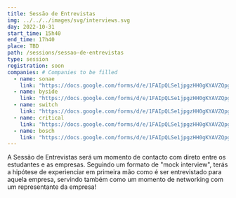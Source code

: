 ```yaml
---
title: Sessão de Entrevistas
img: ../../../images/svg/interviews.svg
day: 2022-10-31
start_time: 15h40
end_time: 17h40
place: TBD
path: /sessions/sessao-de-entrevistas
type: session
registration: soon
companies: # Companies to be filled
  - name: sonae
    link: "https://docs.google.com/forms/d/e/1FAIpQLSe1jpgzHH0gKYAVZQpgoPws8ciY7YZkPK2k1pqomi1uj4HnCA/viewform"
  - name: byside
    link: "https://docs.google.com/forms/d/e/1FAIpQLSe1jpgzHH0gKYAVZQpgoPws8ciY7YZkPK2k1pqomi1uj4HnCA/viewform"
  - name: switch
    link: "https://docs.google.com/forms/d/e/1FAIpQLSe1jpgzHH0gKYAVZQpgoPws8ciY7YZkPK2k1pqomi1uj4HnCA/viewform"
  - name: critical
    link: "https://docs.google.com/forms/d/e/1FAIpQLSe1jpgzHH0gKYAVZQpgoPws8ciY7YZkPK2k1pqomi1uj4HnCA/viewform"
  - name: bosch
    link: "https://docs.google.com/forms/d/e/1FAIpQLSe1jpgzHH0gKYAVZQpgoPws8ciY7YZkPK2k1pqomi1uj4HnCA/viewform"
---
```


A Sessão de Entrevistas será um momento de contacto com direto entre os estudantes e as empresas.
Seguindo um formato de "mock interview", terás a hipótese de experienciar em primeira mão como é ser entrevistado para aquela empresa, servindo também como um momento de networking com um representante da empresa!
